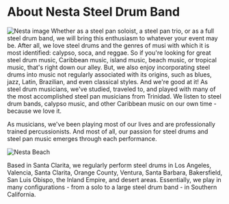 
# About Nesta Steel Drum Band

![Nesta image](/images/beach-1-sm.jpg) Whether as a steel pan soloist, a steel pan trio, or as a full steel drum band, we will bring this enthusiasm to whatever your event may be. After all, we love steel drums and the genres of musi with which it is most identified: calypso, soca, and reggae. So if you're looking for great steel drum music, Caribbean music, island music, beach music, or tropical music, that's right down our alley. But, we also enjoy incorporating steel drums into music not regularly associated with its origins, such as blues, jazz, Latin, Brazilian, and even classical styles. And we're good at it! As steel drum musicians, we've studied, traveled to, and played with many of the most accomplished steel pan musicians from Trinidad. We listen to steel drum bands, calypso music, and other Caribbean music on our own time - because we love it. 

As musicians, we've been playing most of our lives and are professionally trained percussionists. And most of all, our passion for steel drums and steel pan music emerges through each performance.

![Nesta Beach](/images/index/1-sm.jpg)

Based in Santa Clarita, we regularly perform steel drums in Los Angeles, Valencia, Santa Clarita, Orange County, Ventura, Santa Barbara, Bakersfield, San Luis Obispo, the Inland Empire, and desert areas. Essentially, we play in many configurations - from a solo to a large steel drum band - in Southern California.



